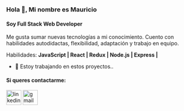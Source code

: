<img src='https://www.canva.com/design/DAEgSiqTQc4/EFDdzP3loI_c-n32alcw4w/edit' alt=''>

### Hola 👋, Mi nombre es **Mauricio**
#### **Soy Full Stack Web Developer**
Me gusta sumar nuevas tecnologías a mi conocimiento. Cuento con habilidades autodidactas, flexibilidad, adaptación y trabajo en equipo.

Habilidades: **JavaScript | React | Redux | Node.js | Express |**

- 🔭 Estoy trabajando en estos proyectos..                                             ![]() 

#### **Si queres contactarme:**
[<img src='https://cdn.jsdelivr.net/npm/simple-icons@3.0.1/icons/linkedin.svg' alt='linkedin' height='40'>](https://www.linkedin.com/in/www.linkedin.com/in/jm-di-pietro/)  [<img src='https://cdn.jsdelivr.net/npm/simple-icons@3.0.1/icons/gmail.svg' alt='gmail' height='40'>](dipietro.jm@gmail.com)  

